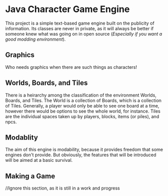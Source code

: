# Java Character Game Engine

This project is a simple text-based game engine built on the publicity of information. Its classes are never in private, as it  will always be better if someone knew what was going on in open source (*Especially if you want a good modding environment*).

## Graphics

Who needs graphics when there are such things as characters!

## Worlds, Boards, and Tiles

There is a heirarchy among the classification of the environment Worlds, Boards, and Tiles. The World is a collection of Boards, which is a collection of Tiles. Generally, a player would only be able to see one board at a time, however there would be options to see the whole world, for instance. Tiles are the individual spaces taken up by players, blocks, items (or piles), and npcs.

## Modablity

The aim of this engine is modability, because it provides freedom that some engines don't provide. But obviously, the features that will be introduced will be aimed at a basic survival.

## Making a Game

//Ignore this section, as it is still in a work and progress


